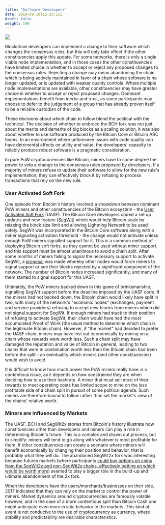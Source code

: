 ```yaml
---
title: "Software Developers"
date: 2019-09-10T15:26:15Z
draft: false
weight: 190
---
```

![](/software-developers.jpg)


Blockchain developers can implement a change to their software which changes the consensus rules, but this will only take effect if the other constituencies apply this update. For some networks, there is only a single viable node implementation, and in those cases the other constituencies have limited choice in whether to accept or reject any proposed changes to the consensus rules. Rejecting a change may mean abandoning the chain which is being actively maintained in favor of a chain whose software is no longer updated, or is updated with weaker quality controls. Where multiple node implementations are available, other constituencies may have greater choice in whether to accept or reject proposed changes. Dominant implementations benefit from inertia and trust, as some participants may choose to defer to the judgement of a group that has already proven itself to be a reliable custodian of the code. 

These decisions about which chain to follow blend the political with the technical. The decision of whether to embrace the BCH fork was not just about the merits and demerits of big blocks as a scaling solution, it was also about whether to use software produced by the Bitcoin Core or Bitcoin ABC teams. In an environment where unforeseen issues with code quality can have detrimental affects on utility and value, the developers' capacity to reliably produce robust software is a pragmatic consideration.

In pure PoW cryptocurrencies like Bitcoin, miners have to some degree the power to veto a change to the consensus rules proposed by developers. If a majority of miners refuse to update their software to allow for the new rule's implementation, they can effectively block it by refusing to process transactions that rely on the new rule. 

### User Activated Soft Fork

One episode from Bitcoin's history involved a showdown between dominant PoW miners and other constituencies of the Bitcoin ecosystem - the [User Activated Soft Fork](https://medium.com/@jimmysong/bitcoin-uasf-and-skin-in-the-game-7695031c5689) (UASF). The Bitcoin Core developers coded a set up updates and new feature ([SegWit](https://en.wikipedia.org/wiki/SegWit)) which would help Bitcoin scale by relaxing the block size limit and allowing Lightning Network to be used safely. SegWit was incorporated in the Bitcoin Core software along with a miner signalling activation threshold - the change would not activate unless enough PoW miners signalled support for it. This is a common method of deploying Bitcoin soft forks, as they cannot be used without miner support, and this support must be almost unanimous to avoid a chain split. After some months of miners failing to signal the necessary support to activate SegWit, a [proposal](https://github.com/bitcoin/bips/blob/master/bip-0148.mediawiki) was made whereby other nodes would force miners to signal support or see their blocks rejected by a significant component of the network. The number of Bitcoin nodes increased significantly, and many of them started to signal support for this UASF.

Ultimately, the PoW miners backed down in this game of brinksmanship, signalling SegWit support before the deadline imposed by the UASF code. If the miners had not backed down, the Bitcoin chain would likely have split in two, with many of the network's "economic nodes" (exchanges, payment and service providers) refusing to accept new blocks from miners which did not signal support for SegWit. If enough miners had stuck to their position of refusing to activate SegWit, their chain would have had the most accumulated Proof of Work (the usual method to determine which chain is the legitimate Bitcoin chain). However, if "the market" had decided to prefer the UASF chain, miners may have lost out economically by mining on a chain whose rewards were worth less. Such a chain split may have damaged the reputation and value of Bitcoin in general, leading to two chains that were in combination worth less than the Bitcoin chain had been before the split - an eventuality which miners (and other constituencies) would wish to avoid.

It is difficult to know how much power the PoW miners really have in a contentious issue, as it depends on how constrained they are when deciding how to use their hashrate. A miner that must sell most of their rewards to meet operating costs has limited scope to mine on the less profitable side of a chain split in pursuit of some political agenda. Such miners are therefore bound to follow rather than set the market's view of the chains' relative worth.

### Miners are Influenced by Markets

The UASF, BCH and SegWit2x stories from Bitcoin's history illustrate how constituencies other than developers and miners can play a role in determining Bitcoin's future. This is a complex and drawn out process, but to simplify: miners will tend to go along with whatever is most profitable for them. If other constituencies can create a scenario where miners will benefit economically by changing their position and behavior, that is probably what they will do. The abandoned SegWit2x fork was interesting because futures markets (where participants [could buy options on coins from the SegWit2x and non-SegWit2x chains, effectively betting on which would be worth more](https://hackernoon.com/why-i-just-bought-90-b2x-bitcoin-SegWit2x-futures-f94d0ee13eb9)) seemed to play a bigger role in the build-up and ultimate abandonment of the 2x fork.

When the developers have the users/merchants/businesses on their side, 2017 indicated that they can rely on the market to control the power of miners. Market dynamics around cryptocurrencies are famously volatile however, and in the case of a more contentious split than Bitcoin Cash one might anticipate even more erratic behavior in the markets. This kind of event is not conducive to the use of cryptocurrency as currency, where stability and predictability are desirable characteristics.
